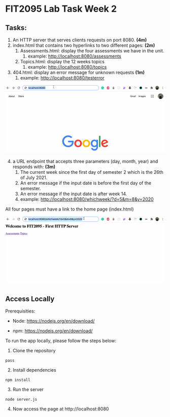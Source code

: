 # FIT2095 Lab Task Week 2

## Tasks:
1.  An HTTP server that serves clients requests on port 8080.  **(4m)**
2.  index.html that contains two hyperlinks to two different pages:  **(2m)**
    1.  Assessments.html: display the four assessments we have in the unit.
        1.  example:  [http://localhost:8080/assessments](http://localhost:8080/assessments)
    2.  Topics.html: display the 12 weeks topics
        1.  example:  [http://localhost:8080/topics](http://localhost:8080/topics)
3.  404.html: display an error message for unknown requests  **(1m)**
    1.  example:  [http://localhost:8080/testerror](http://localhost:8080/testerror)

![demo1](./images/demo1.gif)

4.  a URL endpoint that accepts three parameters (day, month, year) and responds with:  **(3m)**
    1.  The current week since the first day of semester 2 which is the 26th of July 2021.
    2.  An error message if the input date is before the first day of the semester.
    3.  An error message if the input date is after week 14.
    4.  example: [http://localhost:8080/whichweek/?d=5&m=8&y=2020](http://localhost:8080/whichweek/?d=5&m=8&y=2020)

All four pages must have a link to the home page (index.html)

![demo2](./images/demo2.gif)

## Access Locally

Prerequisities:

- Node: https://nodejs.org/en/download/

- npm: https://nodejs.org/en/download/

To run the app locally, please follow the steps below:

1. Clone the repository
```
pass
```
2. Install dependencies
```
npm install
```
3. Run the server
```
node server.js
```
4. Now access the page at http://localhost:8080